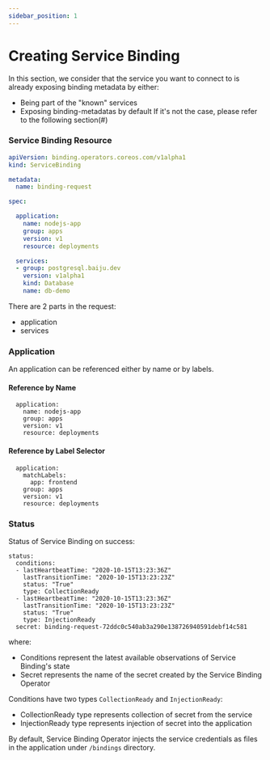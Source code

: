 ```yaml
---
sidebar_position: 1
---
```


# Creating Service Binding

In this section, we consider that the service you want to connect to is already exposing binding metadata by either:
- Being part of the "known" services
- Exposing binding-metadatas by default
If it's not the case, please refer to the following section(#)


### Service Binding Resource

```yaml
apiVersion: binding.operators.coreos.com/v1alpha1
kind: ServiceBinding

metadata:
  name: binding-request 

spec:

  application:
    name: nodejs-app
    group: apps
    version: v1
    resource: deployments

  services:
  - group: postgresql.baiju.dev
    version: v1alpha1
    kind: Database
    name: db-demo
```

There are 2 parts in the request:
- application
- services

### Application

An application can be referenced either by name or by labels.

#### Reference by Name

```
  application:
    name: nodejs-app
    group: apps
    version: v1
    resource: deployments
```

#### Reference by Label Selector

```
  application:
    matchLabels:
      app: frontend
    group: apps
    version: v1
    resource: deployments
```

### Status

Status of Service Binding on success:

```
status:
  conditions:
  - lastHeartbeatTime: "2020-10-15T13:23:36Z"
    lastTransitionTime: "2020-10-15T13:23:23Z"
    status: "True"
    type: CollectionReady
  - lastHeartbeatTime: "2020-10-15T13:23:36Z"
    lastTransitionTime: "2020-10-15T13:23:23Z"
    status: "True"
    type: InjectionReady
  secret: binding-request-72ddc0c540ab3a290e138726940591debf14c581
```
where:
- Conditions represent the latest available observations of Service Binding's state
- Secret represents the name of the secret created by the Service Binding Operator

Conditions have two types `CollectionReady` and `InjectionReady`:
- CollectionReady type represents collection of secret from the service
- InjectionReady type represents injection of secret into the application

By default, Service Binding Operator injects the service credentials as files in the application under `/bindings` directory.